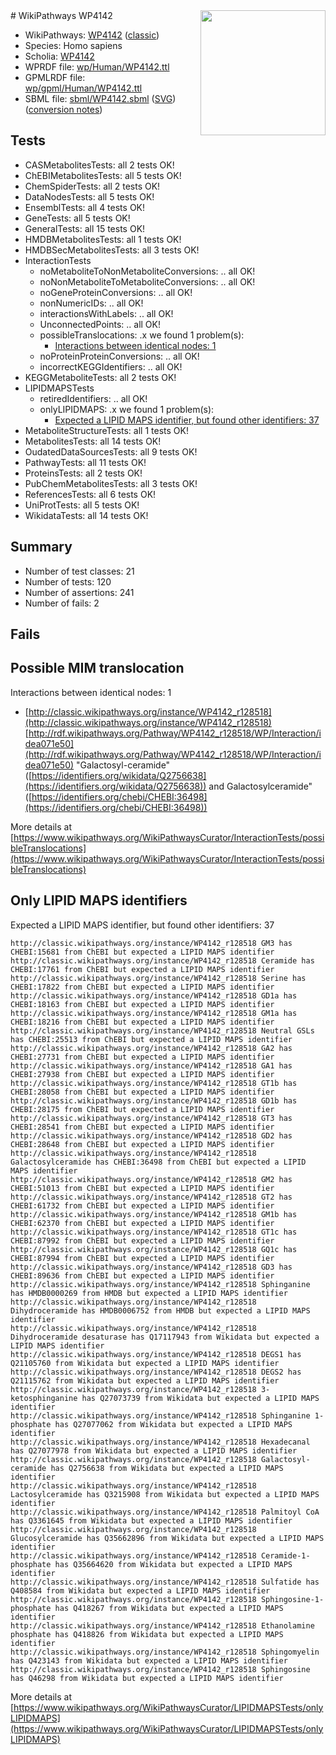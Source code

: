 <img style="float: right; width: 200px" src="https://upload.wikimedia.org/wikipedia/commons/thumb/8/83/Wplogo_with_text_500.png/640px-Wplogo_with_text_500.png" />
# WikiPathways WP4142

* WikiPathways: [WP4142](https://wikipathways.org/pathways/WP4142) ([classic](https://classic.wikipathways.org/instance/WP4142))
* Species: Homo sapiens
* Scholia: [WP4142](https://scholia.toolforge.org/wikipathways/WP4142)
* WPRDF file: [wp/Human/WP4142.ttl](../wp/Human/WP4142.ttl)
* GPMLRDF file: [wp/gpml/Human/WP4142.ttl](../wp/gpml/Human/WP4142.ttl)
* SBML file: [sbml/WP4142.sbml](../sbml/WP4142.sbml) ([SVG](../sbml/WP4142.svg)) ([conversion notes](../sbml/WP4142.txt))

## Tests
* CASMetabolitesTests: all 2 tests OK!
* ChEBIMetabolitesTests: all 5 tests OK!
* ChemSpiderTests: all 2 tests OK!
* DataNodesTests: all 5 tests OK!
* EnsemblTests: all 4 tests OK!
* GeneTests: all 5 tests OK!
* GeneralTests: all 15 tests OK!
* HMDBMetabolitesTests: all 1 tests OK!
* HMDBSecMetabolitesTests: all 3 tests OK!
* InteractionTests
    * noMetaboliteToNonMetaboliteConversions: .. all OK!
    * noNonMetaboliteToMetaboliteConversions: .. all OK!
    * noGeneProteinConversions: .. all OK!
    * nonNumericIDs: .. all OK!
    * interactionsWithLabels: .. all OK!
    * UnconnectedPoints: .. all OK!
    * possibleTranslocations: .x we found 1 problem(s):
        * [Interactions between identical nodes: 1](#1c118206)
    * noProteinProteinConversions: .. all OK!
    * incorrectKEGGIdentifiers: .. all OK!
* KEGGMetaboliteTests: all 2 tests OK!
* LIPIDMAPSTests
    * retiredIdentifiers: .. all OK!
    * onlyLIPIDMAPS: .x we found 1 problem(s):
        * [Expected a LIPID MAPS identifier, but found other identifiers: 37](#d0bfb6bd)
* MetaboliteStructureTests: all 1 tests OK!
* MetabolitesTests: all 14 tests OK!
* OudatedDataSourcesTests: all 9 tests OK!
* PathwayTests: all 11 tests OK!
* ProteinsTests: all 2 tests OK!
* PubChemMetabolitesTests: all 3 tests OK!
* ReferencesTests: all 6 tests OK!
* UniProtTests: all 5 tests OK!
* WikidataTests: all 14 tests OK!


## Summary

* Number of test classes: 21
* Number of tests: 120
* Number of assertions: 241
* Number of fails: 2

## Fails

<a name="1c118206" />

## Possible MIM translocation

Interactions between identical nodes: 1

* [http://classic.wikipathways.org/instance/WP4142_r128518](http://classic.wikipathways.org/instance/WP4142_r128518) [http://rdf.wikipathways.org/Pathway/WP4142_r128518/WP/Interaction/idea071e50](http://rdf.wikipathways.org/Pathway/WP4142_r128518/WP/Interaction/idea071e50) "Galactosyl-ceramide" ([https://identifiers.org/wikidata/Q2756638](https://identifiers.org/wikidata/Q2756638)) and 
Galactosylceramide" ([https://identifiers.org/chebi/CHEBI:36498](https://identifiers.org/chebi/CHEBI:36498))


More details at [https://www.wikipathways.org/WikiPathwaysCurator/InteractionTests/possibleTranslocations](https://www.wikipathways.org/WikiPathwaysCurator/InteractionTests/possibleTranslocations)

<a name="d0bfb6bd" />

## Only LIPID MAPS identifiers

Expected a LIPID MAPS identifier, but found other identifiers: 37
```
http://classic.wikipathways.org/instance/WP4142_r128518 GM3 has CHEBI:15681 from ChEBI but expected a LIPID MAPS identifier
http://classic.wikipathways.org/instance/WP4142_r128518 Ceramide has CHEBI:17761 from ChEBI but expected a LIPID MAPS identifier
http://classic.wikipathways.org/instance/WP4142_r128518 Serine has CHEBI:17822 from ChEBI but expected a LIPID MAPS identifier
http://classic.wikipathways.org/instance/WP4142_r128518 GD1a has CHEBI:18163 from ChEBI but expected a LIPID MAPS identifier
http://classic.wikipathways.org/instance/WP4142_r128518 GM1a has CHEBI:18216 from ChEBI but expected a LIPID MAPS identifier
http://classic.wikipathways.org/instance/WP4142_r128518 Neutral GSLs has CHEBI:25513 from ChEBI but expected a LIPID MAPS identifier
http://classic.wikipathways.org/instance/WP4142_r128518 GA2 has CHEBI:27731 from ChEBI but expected a LIPID MAPS identifier
http://classic.wikipathways.org/instance/WP4142_r128518 GA1 has CHEBI:27938 from ChEBI but expected a LIPID MAPS identifier
http://classic.wikipathways.org/instance/WP4142_r128518 GT1b has CHEBI:28058 from ChEBI but expected a LIPID MAPS identifier
http://classic.wikipathways.org/instance/WP4142_r128518 GD1b has CHEBI:28175 from ChEBI but expected a LIPID MAPS identifier
http://classic.wikipathways.org/instance/WP4142_r128518 GT3 has CHEBI:28541 from ChEBI but expected a LIPID MAPS identifier
http://classic.wikipathways.org/instance/WP4142_r128518 GD2 has CHEBI:28648 from ChEBI but expected a LIPID MAPS identifier
http://classic.wikipathways.org/instance/WP4142_r128518 Galactosylceramide has CHEBI:36498 from ChEBI but expected a LIPID MAPS identifier
http://classic.wikipathways.org/instance/WP4142_r128518 GM2 has CHEBI:51013 from ChEBI but expected a LIPID MAPS identifier
http://classic.wikipathways.org/instance/WP4142_r128518 GT2 has CHEBI:61732 from ChEBI but expected a LIPID MAPS identifier
http://classic.wikipathways.org/instance/WP4142_r128518 GM1b has CHEBI:62370 from ChEBI but expected a LIPID MAPS identifier
http://classic.wikipathways.org/instance/WP4142_r128518 GT1c has CHEBI:87992 from ChEBI but expected a LIPID MAPS identifier
http://classic.wikipathways.org/instance/WP4142_r128518 GQ1c has CHEBI:87994 from ChEBI but expected a LIPID MAPS identifier
http://classic.wikipathways.org/instance/WP4142_r128518 GD3 has CHEBI:89636 from ChEBI but expected a LIPID MAPS identifier
http://classic.wikipathways.org/instance/WP4142_r128518 Sphinganine has HMDB0000269 from HMDB but expected a LIPID MAPS identifier
http://classic.wikipathways.org/instance/WP4142_r128518 Dihydroceramide has HMDB0006752 from HMDB but expected a LIPID MAPS identifier
http://classic.wikipathways.org/instance/WP4142_r128518 Dihydroceramide desaturase has Q17117943 from Wikidata but expected a LIPID MAPS identifier
http://classic.wikipathways.org/instance/WP4142_r128518 DEGS1 has Q21105760 from Wikidata but expected a LIPID MAPS identifier
http://classic.wikipathways.org/instance/WP4142_r128518 DEGS2 has Q21115762 from Wikidata but expected a LIPID MAPS identifier
http://classic.wikipathways.org/instance/WP4142_r128518 3-ketosphinganine has Q27073739 from Wikidata but expected a LIPID MAPS identifier
http://classic.wikipathways.org/instance/WP4142_r128518 Sphinganine 1-phosphate has Q27077062 from Wikidata but expected a LIPID MAPS identifier
http://classic.wikipathways.org/instance/WP4142_r128518 Hexadecanal has Q27077978 from Wikidata but expected a LIPID MAPS identifier
http://classic.wikipathways.org/instance/WP4142_r128518 Galactosyl-ceramide has Q2756638 from Wikidata but expected a LIPID MAPS identifier
http://classic.wikipathways.org/instance/WP4142_r128518 Lactosylceramide has Q3215908 from Wikidata but expected a LIPID MAPS identifier
http://classic.wikipathways.org/instance/WP4142_r128518 Palmitoyl CoA has Q3361645 from Wikidata but expected a LIPID MAPS identifier
http://classic.wikipathways.org/instance/WP4142_r128518 Glucosylceramide has Q35662896 from Wikidata but expected a LIPID MAPS identifier
http://classic.wikipathways.org/instance/WP4142_r128518 Ceramide-1-phosphate has Q35664620 from Wikidata but expected a LIPID MAPS identifier
http://classic.wikipathways.org/instance/WP4142_r128518 Sulfatide has Q408584 from Wikidata but expected a LIPID MAPS identifier
http://classic.wikipathways.org/instance/WP4142_r128518 Sphingosine-1-phosphate has Q418267 from Wikidata but expected a LIPID MAPS identifier
http://classic.wikipathways.org/instance/WP4142_r128518 Ethanolamine phosphate has Q418826 from Wikidata but expected a LIPID MAPS identifier
http://classic.wikipathways.org/instance/WP4142_r128518 Sphingomyelin has Q423143 from Wikidata but expected a LIPID MAPS identifier
http://classic.wikipathways.org/instance/WP4142_r128518 Sphingosine has Q46298 from Wikidata but expected a LIPID MAPS identifier
```

More details at [https://www.wikipathways.org/WikiPathwaysCurator/LIPIDMAPSTests/onlyLIPIDMAPS](https://www.wikipathways.org/WikiPathwaysCurator/LIPIDMAPSTests/onlyLIPIDMAPS)

